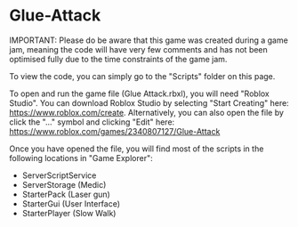 # Glue-Attack

IMPORTANT: Please do be aware that this game was created during a game jam, meaning the code will have very few comments and has not been optimised fully due to the time constraints of the game jam.

To view the code, you can simply go to the "Scripts" folder on this page.

To open and run the game file (Glue Attack.rbxl), you will need "Roblox Studio". You can download Roblox Studio by selecting "Start Creating" here: https://www.roblox.com/create. Alternatively, you can also open the file by click the "..." symbol and clicking "Edit" here: https://www.roblox.com/games/2340807127/Glue-Attack

Once you have opened the file, you will find most of the scripts in the following locations in "Game Explorer":
- ServerScriptService
- ServerStorage (Medic)
- StarterPack (Laser gun)
- StarterGui (User Interface)
- StarterPlayer (Slow Walk)
